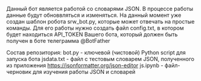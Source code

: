 Данный бот является работой со словарями JSON. В процессе работы данные будут обноввляться
и изменяться. На данный момент уже создан шаблон робота srw_bot.py, которые может отвечать 
на простые команды. Для его работы нужно создать файл config.txt, в котором будет находиться 
API_TOKEN Вашего бота, который должен быть получен в боте телеграмма @BotFather

Состав репозитория:
	bot.py - ключевой (чистовой) Python script для запуска бота
	jsdata.txt - файл с тестовым словарем JSON, полученного из приложения 
		https://jsonformatter.org/json-editor
	js.ipynb - файл-черновик для изучения работы JSON и словарей

